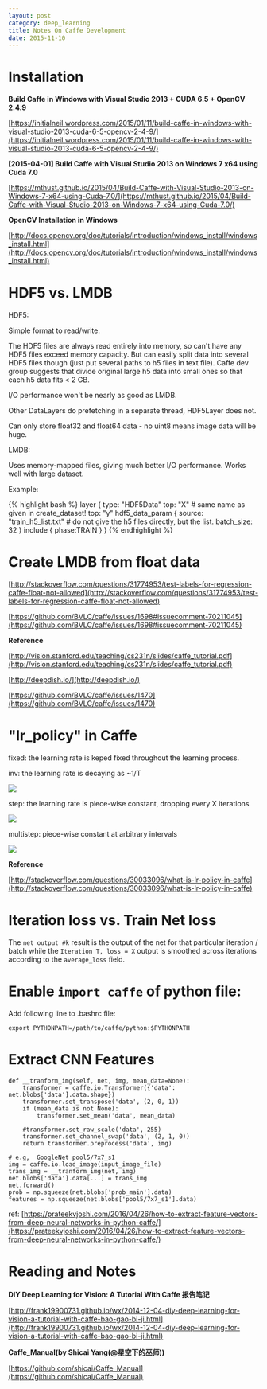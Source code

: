 ```yaml
---
layout: post
category: deep_learning
title: Notes On Caffe Development
date: 2015-11-10
---
```


# Installation

**Build Caffe in Windows with Visual Studio 2013 + CUDA 6.5 + OpenCV 2.4.9**

[https://initialneil.wordpress.com/2015/01/11/build-caffe-in-windows-with-visual-studio-2013-cuda-6-5-opencv-2-4-9/](https://initialneil.wordpress.com/2015/01/11/build-caffe-in-windows-with-visual-studio-2013-cuda-6-5-opencv-2-4-9/)

**[2015-04-01] Build Caffe with Visual Studio 2013 on Windows 7 x64 using Cuda 7.0**

[https://mthust.github.io/2015/04/Build-Caffe-with-Visual-Studio-2013-on-Windows-7-x64-using-Cuda-7.0/](https://mthust.github.io/2015/04/Build-Caffe-with-Visual-Studio-2013-on-Windows-7-x64-using-Cuda-7.0/)

**OpenCV Installation in Windows**

[http://docs.opencv.org/doc/tutorials/introduction/windows_install/windows_install.html](http://docs.opencv.org/doc/tutorials/introduction/windows_install/windows_install.html)

# HDF5 vs. LMDB

HDF5:

Simple format to read/write.

The HDF5 files are always read entirely into memory, so can't have any HDF5 files exceed memory capacity. But can easily split data into several HDF5 files though (just put several paths to h5 files in text file). Caffe dev group suggests that divide original large h5 data into small ones so that each h5 data fits < 2 GB.

I/O performance won't be nearly as good as LMDB.

Other DataLayers do prefetching in a separate thread, HDF5Layer does not.

Can only store float32 and float64 data - no uint8 means image data will be huge.

LMDB:

Uses memory-mapped files, giving much better I/O performance. Works well with large dataset.

Example:

{% highlight bash %}
layer {
  type: "HDF5Data"
  top: "X" # same name as given in create_dataset!
  top: "y"
  hdf5_data_param {
    source: "train_h5_list.txt" # do not give the h5 files directly, but the list.
    batch_size: 32
  }
  include { phase:TRAIN }
}
{% endhighlight %}

# Create LMDB from float data

[http://stackoverflow.com/questions/31774953/test-labels-for-regression-caffe-float-not-allowed](http://stackoverflow.com/questions/31774953/test-labels-for-regression-caffe-float-not-allowed)

[https://github.com/BVLC/caffe/issues/1698#issuecomment-70211045](https://github.com/BVLC/caffe/issues/1698#issuecomment-70211045)

**Reference**

[http://vision.stanford.edu/teaching/cs231n/slides/caffe_tutorial.pdf](http://vision.stanford.edu/teaching/cs231n/slides/caffe_tutorial.pdf)

[http://deepdish.io/](http://deepdish.io/)

[https://github.com/BVLC/caffe/issues/1470](https://github.com/BVLC/caffe/issues/1470)

# "lr_policy" in Caffe

fixed: the learning rate is keped fixed throughout the learning process.

inv: the learning rate is decaying as ~1/T

<img src="/assets/dl-materials/notes-on-caffe-dev/inv.png" />

step: the learning rate is piece-wise constant, dropping every X iterations

<img src="/assets/dl-materials/notes-on-caffe-dev/step.png" />

multistep: piece-wise constant at arbitrary intervals

<img src="/assets/dl-materials/notes-on-caffe-dev/multistep.png" />

**Reference**

[http://stackoverflow.com/questions/30033096/what-is-lr-policy-in-caffe](http://stackoverflow.com/questions/30033096/what-is-lr-policy-in-caffe)

# Iteration loss vs. Train Net loss

The `net output #k` result is the output of the net for that particular iteration / batch 
while the `Iteration T, loss = X` output is smoothed across iterations according to the `average_loss` field.

# Enable `import caffe` of python file:

Add following line to .bashrc file:

```
export PYTHONPATH=/path/to/caffe/python:$PYTHONPATH
```

# Extract CNN Features

```
def __tranform_img(self, net, img, mean_data=None):
    transformer = caffe.io.Transformer({'data': net.blobs['data'].data.shape})
    transformer.set_transpose('data', (2, 0, 1))
    if (mean_data is not None):
        transformer.set_mean('data', mean_data)

    #transformer.set_raw_scale('data', 255)
    transformer.set_channel_swap('data', (2, 1, 0))
    return transformer.preprocess('data', img)

# e.g,  GoogleNet pool5/7x7_s1
img = caffe.io.load_image(input_image_file)
trans_img = __tranform_img(net, img)
net.blobs['data'].data[...] = trans_img
net.forward()
prob = np.squeeze(net.blobs['prob_main'].data)
features = np.squeeze(net.blobs['pool5/7x7_s1'].data)
```

ref: [https://prateekvjoshi.com/2016/04/26/how-to-extract-feature-vectors-from-deep-neural-networks-in-python-caffe/](https://prateekvjoshi.com/2016/04/26/how-to-extract-feature-vectors-from-deep-neural-networks-in-python-caffe/)

# Reading and Notes

**DIY Deep Learning for Vision: A Tutorial With Caffe 报告笔记**

[http://frank19900731.github.io/wx/2014-12-04-diy-deep-learning-for-vision-a-tutorial-with-caffe-bao-gao-bi-ji.html](http://frank19900731.github.io/wx/2014-12-04-diy-deep-learning-for-vision-a-tutorial-with-caffe-bao-gao-bi-ji.html)

**Caffe_Manual(by Shicai Yang(@星空下的巫师))**

[https://github.com/shicai/Caffe_Manual](https://github.com/shicai/Caffe_Manual)
